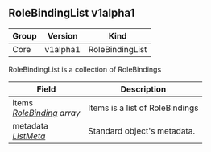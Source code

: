 ## RoleBindingList v1alpha1

Group        | Version     | Kind
------------ | ---------- | -----------
Core | v1alpha1 | RoleBindingList



RoleBindingList is a collection of RoleBindings



Field        | Description
------------ | -----------
items <br /> *[RoleBinding](#rolebinding-v1alpha1) array*  | Items is a list of RoleBindings
metadata <br /> *[ListMeta](#listmeta-unversioned)*  | Standard object's metadata.

